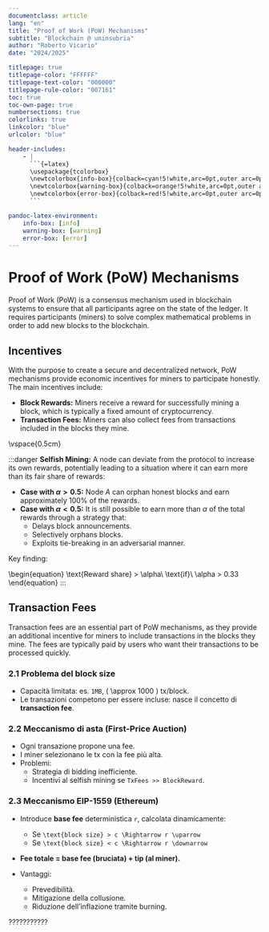 ```yaml
---
documentclass: article
lang: "en"
title: "Proof of Work (PoW) Mechanisms"
subtitle: "Blockchain @ uninsubria"
author: "Roberto Vicario"
date: "2024/2025"

titlepage: true
titlepage-color: "FFFFFF"
titlepage-text-color: "000000"
titlepage-rule-color: "007161"
toc: true
toc-own-page: true
numbersections: true
colorlinks: true
linkcolor: "blue"
urlcolor: "blue"

header-includes:
    - |
      ```{=latex}
      \usepackage{tcolorbox}
      \newtcolorbox{info-box}{colback=cyan!5!white,arc=0pt,outer arc=0pt,colframe=cyan!60!black}
      \newtcolorbox{warning-box}{colback=orange!5!white,arc=0pt,outer arc=0pt,colframe=orange!80!black}
      \newtcolorbox{error-box}{colback=red!5!white,arc=0pt,outer arc=0pt,colframe=red!75!black}
      ```

pandoc-latex-environment:
    info-box: [info]
    warning-box: [warning]
    error-box: [error]
---
```


# Proof of Work (PoW) Mechanisms

Proof of Work (PoW) is a consensus mechanism used in blockchain systems to ensure that all participants agree on the state of the ledger. It requires participants (miners) to solve complex mathematical problems in order to add new blocks to the blockchain.

## Incentives

With the purpose to create a secure and decentralized network, PoW mechanisms provide economic incentives for miners to participate honestly. The main incentives include:

- **Block Rewards:** Miners receive a reward for successfully mining a block, which is typically a fixed amount of cryptocurrency.
- **Transaction Fees:** Miners can also collect fees from transactions included in the blocks they mine.

\vspace{0.5cm}

:::danger
**Selfish Mining:** A node can deviate from the protocol to increase its own rewards, potentially leading to a situation where it can earn more than its fair share of rewards:

- **Case with $\alpha > 0.5$:** Node $A$ can orphan honest blocks and earn approximately 100% of the rewards.
- **Case with $\alpha < 0.5$:** It is still possible to earn more than $\alpha$ of the total rewards through a strategy that:
  - Delays block announcements.
  - Selectively orphans blocks.
  - Exploits tie-breaking in an adversarial manner.

Key finding:

\begin{equation}
\text{Reward share} > \alpha\  \text{if}\  \alpha > 0.33
\end{equation}
:::

## Transaction Fees

Transaction fees are an essential part of PoW mechanisms, as they provide an additional incentive for miners to include transactions in the blocks they mine. The fees are typically paid by users who want their transactions to be processed quickly.

### 2.1 Problema del block size
- Capacità limitata: es. `1MB`, \( \approx 1000 \) tx/block.
- Le transazioni competono per essere incluse: nasce il concetto di **transaction fee**.

### 2.2 Meccanismo di asta (First-Price Auction)
- Ogni transazione propone una fee.
- I miner selezionano le tx con la fee più alta.
- Problemi:
  - Strategia di bidding inefficiente.
  - Incentivi al selfish mining se `TxFees >> BlockReward`.

### 2.3 Meccanismo EIP-1559 (Ethereum)
- Introduce **base fee** deterministica `r`, calcolata dinamicamente:
  - Se `\text{block size} > c \Rightarrow r \uparrow`
  - Se `\text{block size} < c \Rightarrow r \downarrow`

- **Fee totale = base fee (bruciata) + tip (al miner).**

- Vantaggi:
  - Prevedibilità.
  - Mitigazione della collusione.
  - Riduzione dell’inflazione tramite burning.

???????????
